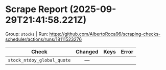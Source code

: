 # Scrape Report (2025-09-29T21:41:58.221Z)

Group: `stocks`  |  Run: https://github.com/AlbertoRoca96/scraping-checks-scheduler/actions/runs/18111523276

| Check | Changed | Keys | Error |
|---|:---:|:--|:--|
| `stock_ntdoy_global_quote` | — |  |  |
